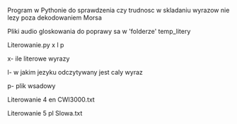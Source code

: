 Program w Pythonie do sprawdzenia czy trudnosc w skladaniu wyrazow nie lezy poza dekodowaniem Morsa

Pliki audio gloskowania do poprawy sa w 'folderze' temp_litery

Literowanie.py x l p


x- ile literowe wyrazy

l- w jakim jezyku odczytywany jest caly wyraz

p- plik wsadowy




Literowanie 4 en CWI3000.txt

Literowanie 5 pl Slowa.txt
